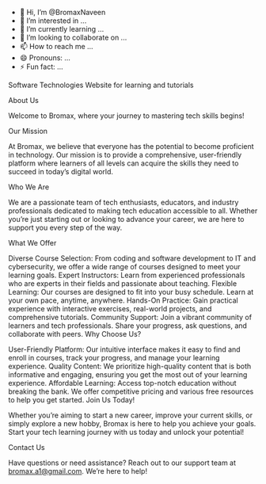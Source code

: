 - 👋 Hi, I’m @BromaxNaveen
- 👀 I’m interested in ...
- 🌱 I’m currently learning ...
- 💞️ I’m looking to collaborate on ...
- 📫 How to reach me ...
- 😄 Pronouns: ...
- ⚡ Fun fact: ...

<!---
BromaxNaveen/BromaxNaveen is a ✨ special ✨ repository because its `README.md` (this file) appears on your GitHub profile.
You can click the Preview link to take a look at your changes.
--->
Software Technologies Website for learning and tutorials

About Us

Welcome to Bromax, where your journey to mastering tech skills begins!

Our Mission

At Bromax, we believe that everyone has the potential to become proficient in technology. Our mission is to provide a comprehensive, user-friendly platform where learners of all levels can acquire the skills they need to succeed in today’s digital world.

Who We Are

We are a passionate team of tech enthusiasts, educators, and industry professionals dedicated to making tech education accessible to all. Whether you’re just starting out or looking to advance your career, we are here to support you every step of the way.

What We Offer

Diverse Course Selection: From coding and software development to IT and cybersecurity, we offer a wide range of courses designed to meet your learning goals.
Expert Instructors: Learn from experienced professionals who are experts in their fields and passionate about teaching.
Flexible Learning: Our courses are designed to fit into your busy schedule. Learn at your own pace, anytime, anywhere.
Hands-On Practice: Gain practical experience with interactive exercises, real-world projects, and comprehensive tutorials.
Community Support: Join a vibrant community of learners and tech professionals. Share your progress, ask questions, and collaborate with peers.
Why Choose Us?

User-Friendly Platform: Our intuitive interface makes it easy to find and enroll in courses, track your progress, and manage your learning experience.
Quality Content: We prioritize high-quality content that is both informative and engaging, ensuring you get the most out of your learning experience.
Affordable Learning: Access top-notch education without breaking the bank. We offer competitive pricing and various free resources to help you get started.
Join Us Today!

Whether you’re aiming to start a new career, improve your current skills, or simply explore a new hobby, Bromax is here to help you achieve your goals. Start your tech learning journey with us today and unlock your potential!

Contact Us

Have questions or need assistance? Reach out to our support team at bromax.a1@gmail.com. We’re here to help!

